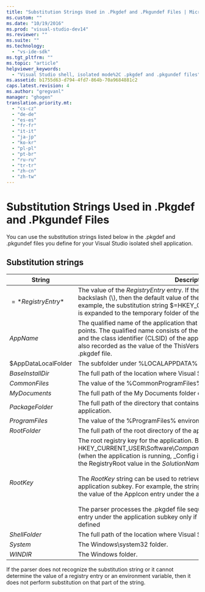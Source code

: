 ```yaml
---
title: "Substitution Strings Used in .Pkgdef and .Pkgundef Files | Microsoft Docs"
ms.custom: ""
ms.date: "10/19/2016"
ms.prod: "visual-studio-dev14"
ms.reviewer: ""
ms.suite: ""
ms.technology: 
  - "vs-ide-sdk"
ms.tgt_pltfrm: ""
ms.topic: "article"
helpviewer_keywords: 
  - "Visual Studio shell, isolated mode%2C .pkgdef and .pkgundef files"
ms.assetid: b1755d63-d794-4fd7-864b-70a9684881c2
caps.latest.revision: 4
ms.author: "gregvanl"
manager: "ghogen"
translation.priority.mt: 
  - "cs-cz"
  - "de-de"
  - "es-es"
  - "fr-fr"
  - "it-it"
  - "ja-jp"
  - "ko-kr"
  - "pl-pl"
  - "pt-br"
  - "ru-ru"
  - "tr-tr"
  - "zh-cn"
  - "zh-tw"
---
```

# Substitution Strings Used in .Pkgdef and .Pkgundef Files
You can use the substitution strings listed below in the .pkgdef and .pkgundef files you define for your Visual Studio isolated shell application.  
  
## Substitution strings  
  
|String|Description|  
|------------|-----------------|  
|$=*RegistryEntry*$|The value of the *RegistryEntry* entry. If the registry entry string ends in a backslash (\\), then the default value of the registry subkey is used. For example, the substitution string $=HKEY_CURRENT_USER\Environment\TEMP$ is expanded to the temporary folder of the current user.|  
|$AppName$|The qualified name of the application that is passed to the AppEnv.dll entry points. The qualified name consists of the application name, an underscore, and the class identifier (CLSID) of the application automation object, which is also recorded as the value of the ThisVersionDTECLSID setting in the project .pkgdef file.|  
|$AppDataLocalFolder|The subfolder under %LOCALAPPDATA% for this application.|  
|$BaseInstallDir$|The full path of the location where Visual Studio was installed.|  
|$CommonFiles$|The value of the %CommonProgramFiles% environment variable.|  
|$MyDocuments$|The full path of the My Documents folder of the current user.|  
|$PackageFolder$|The full path of the directory that contains the package assembly files for the application.|  
|$ProgramFiles$|The value of the %ProgramFiles% environment variable.|  
|$RootFolder$|The full path of the root directory of the application.|  
|$RootKey$|The root registry key for the application. By default the root is in HKEY_CURRENT_USER\Software\\*CompanyName*\\*ProjectName*\\*VersionNumber* (when the application is running, _Config is appended to this key). It is set by the RegistryRoot value in the *SolutionName*.pkgdef file.<br /><br /> The $RootKey$ string can be used to retrieve a registry value under the application subkey. For example, the string "$=$RootKey$\AppIcon$" will return the value of the AppIcon entry under the application root subkey.<br /><br /> The parser processes the .pkgdef file sequentially, and can access a registry entry under the application subkey only if the entry has been previously defined|  
|$ShellFolder$|The full path of the location where Visual Studio was installed.|  
|$System$|The Windows\system32 folder.|  
|$WINDIR$|The Windows folder.|  
  
 If the parser does not recognize the substitution string or it cannot determine the value of a registry entry or an environment variable, then it does not perform substitution on that part of the string.